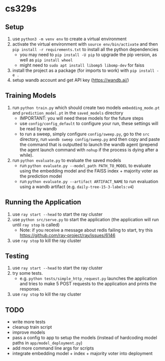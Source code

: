 # cs329s

## Setup
1. use `python3 -m venv env` to create a virtual environment
2. activate the virtual environment with `source env/bin/activate` and then `pip install -r requirements.txt` to install all the python dependencies
    - you may need to `pip install -U pip` to upgrade the pip version, as well as `pip install wheel`
    - might need to `sudo apt install libomp5 libomp-dev` for faiss
3. install the project as a package (for imports to work) with `pip install -e .`
4. setup wandb account and get API key (https://wandb.ai/)

## Training Models
1. run `python train.py` which should create two models `embedding_mode.pt` and `prediction_model.pt` in the `saved_models` directory
    - IMPORTANT: you will need these models for the future steps
    - use `config/config_default` to configure your run, these settings will be read by wandb
    - to run a sweep, simply configure `config/sweep.py`, go to the `src` directory, run `wandb sweep config/sweep.py` and then copy and paste the command that is outputted to launch the wandb agent (prepend the agent launch command with `nohup` if the process is dying after a while).
2. run `python evaluate.py` to evaluate the saved models
    - run `python evaluate.py --model_path PATH_TO_MODEL` to evaluate using the embedding model and the FAISS index + majority voter as the prediction model
    - run `python evaluate.py --artifact ARTIFACT_NAME` to run evaluation using a wandb artifact (e.g. `daily-tree-15-3-labels:v4`)

## Running the Application
1. use `ray start --head` to start the ray cluster
2. use `python src/serve.py` to start the application (the application will run until `ray stop` is called)
    - Note: if you receive a message about redis failing to start, try this https://github.com/ray-project/ray/issues/6146
3. use `ray stop` to kill the ray cluster

## Testing
1. use `ray start --head` to start the ray cluster
2. try some tests.
    - e.g. `python tests/simple_http_request.py` launches the application and tries to make 5 POST requests to the application and prints the response.
3. use `ray stop` to kill the ray cluster

## TODO
- write more tests
- cleanup train script
- improve models
- pass a config to app to setup the models (instead of hardcoding model paths in `app/model_deployment.py`)
- add more command line args for scripts
- integrate embedding model + index + majority voter into deployment